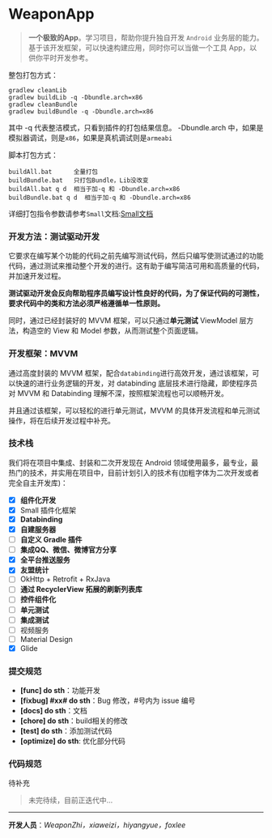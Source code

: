 # WeaponApp

>**一个极致的App**。学习项目，帮助你提升独自开发 `Android` 业务层的能力。基于该开发框架，可以快速构建应用，同时你可以当做一个工具 App，以供你平时开发参考。

整包打包方式：
```
gradlew cleanLib
gradlew buildLib -q -Dbundle.arch=x86
gradlew cleanBundle
gradlew buildBundle -q -Dbundle.arch=x86
```
其中 -q 代表整洁模式，只看到插件的打包结果信息。
-Dbundle.arch 中，如果是模拟器调试，则是`x86`，如果是真机调试则是`armeabi`

脚本打包方式：
```
buildAll.bat      全量打包
buildBundle.bat   只打包Bundle，Lib没改变
buildAll.bat q d  相当于加-q 和 -Dbundle.arch=x86
buildBundle.bat q d  相当于加-q 和 -Dbundle.arch=x86
```

详细打包指令参数请参考`Small`文档:[Small文档](http://code.wequick.net/Small/cn/compile-options)

### 开发方法：**测试驱动开发**

它要求在编写某个功能的代码之前先编写测试代码，然后只编写使测试通过的功能代码，通过测试来推动整个开发的进行。这有助于编写简洁可用和高质量的代码，并加速开发过程。

**测试驱动开发会反向帮助程序员编写设计性良好的代码，为了保证代码的可测性，要求代码中的类和方法必须严格遵循单一性原则。**

同时，通过已经封装好的 MVVM 框架，可以只通过**单元测试** ViewModel 层方法，构造空的 View 和 Model 参数，从而测试整个页面逻辑。

### 开发框架：**MVVM**

通过高度封装的 MVVM 框架，配合`databinding`进行高效开发，通过该框架，可以快速的进行业务逻辑的开发，对 databinding 底层技术进行隐藏，即使程序员对 MVVM 和 Databinding 理解不深，按照框架流程也可以顺畅开发。

并且通过该框架，可以轻松的进行单元测试，MVVM 的具体开发流程和单元测试操作，将在后续开发过程中补充。

### 技术栈

我们将在项目中集成、封装和二次开发现在 Android 领域使用最多，最专业，最热门的技术，并实用在项目中，目前计划引入的技术有(加粗字体为二次开发或者完全自主开发库)：

- [x] **组件化开发**
- [x] Small 插件化框架
- [x] **Databinding**
- [x] **自建服务器**
- [ ] **自定义 Gradle 插件**
- [ ] **集成QQ、微信、微博官方分享**
- [x] **全平台推送服务**
- [x] **友盟统计**
- [ ] OkHttp + Retrofit + RxJava
- [ ] **通过 RecyclerView 拓展的刷新列表库**
- [ ] **控件组件化**
- [ ] **单元测试**
- [ ] **集成测试**
- [ ] 视频服务
- [ ] Material Design
- [x] Glide

### 提交规范

* **[func] do sth**：功能开发
* **[fixbug] #xx# do sth**：Bug 修改，#号内为 issue 编号
* **[docs] do sth**：文档
* **[chore] do sth**：build相关的修改
* **[test] do sth**：添加测试代码
* **[optimize] do sth**: 优化部分代码

### 代码规范
待补充
>未完待续，目前正迭代中...

------------
**开发人员**：*WeaponZhi，xiaweizi，hiyangyue，foxlee*
